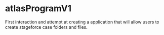 # atlasProgramV1
First interaction and attempt at creating a application that will allow users to create stageforce case folders and files.
